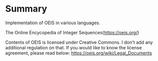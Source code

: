# Summary

Implementation of OEIS in various languages.

The Online Encycopedia of Integer Sequences(https://oeis.org/)

Contents of OEIS is licensed under Creative Commons.
I don't add any additional regulation on that.
If you would like to know the license agreement, please read below:
https://oeis.org/wiki/Legal_Documents
